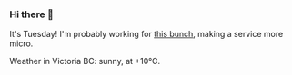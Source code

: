 ### Hi there :wave:

It's Tuesday! I'm probably working for [this bunch](https://github.com/kohofinancial), making a service more micro.

Weather in Victoria BC: sunny, at +10°C.
